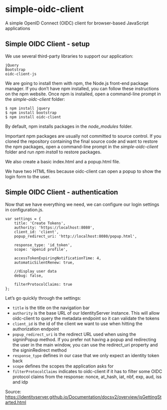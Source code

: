 # simple-oidc-client
A simple OpenID Connect (OIDC) client for browser-based JavaScript applications

## Simple OIDC Client - setup

We use several third-party libraries to support our application:

```
jQuery
Bootstrap
oidc-client-js
```

We are going to install them with npm, the Node.js front-end package manager. If you don’t have npm installed, you can follow these instructions on the npm website. Once npm is installed, open a command-line prompt in the *simple-oidc-client* folder:

```
$ npm install jquery
$ npm install bootstrap
$ npm install oidc-client
```

By default, npm installs packages in the *node_modules* folder.

Important npm packages are usually not committed to source control. If you cloned the repository containing the final source code and want to restore the npm packages, open a command-line prompt in the *simple-oidc-client* folder and run *npm install* to restore packages.

We also create a basic index.html and a popup.html file.

We have two HTML files because oidc-client can open a popup to show the login form to the user.

## Simple OIDC Client - authentication

Now that we have everything we need, we can configure our login settings in configuration.js.

```
var settings = {
	title: 'Create Tokens',
	authority: 'https://localhost:8080',
	client_id: 'client',
	popup_redirect_uri: 'http://localhost:8080/popup.html',
	
	response_type: 'id_token',
	scope: 'openid profile',
	
	accessTokenExpiringNotificationTime: 4,
	automaticSilentRenew: true,
	
	//display user data
	debug: false,
	
	filterProtocolClaims: true
};
```

Let’s go quickly through the settings:

* `title` is the title on the navigation bar
* `authority` is the base URL of our IdentityServer instance. This will allow oidc-client to query the metadata endpoint so it can validate the tokens
* `client_id` is the id of the client we want to use when hitting the authorization endpoint
* `popup_redirect_uri` is the redirect URL used when using the signinPopup method. If you prefer not having a popup and redirecting the user in the main window, you can use the redirect_uri property and the signinRedirect method
* `response_type` defines in our case that we only expect an identity token back
* `scope` defines the scopes the application asks for
* `filterProtocolClaims` indicates to oidc-client if it has to filter some OIDC protocol claims from the response: nonce, at_hash, iat, nbf, exp, aud, iss and idp
	
Source: https://identityserver.github.io/Documentation/docsv2/overview/jsGettingStarted.html
